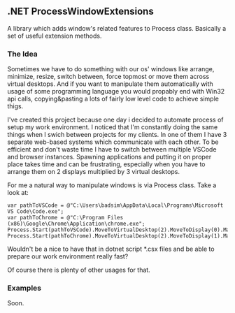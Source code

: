## .NET ProcessWindowExtensions
A library which adds window's related features to Process class. Basically a set of useful extension methods. 

### The Idea
Sometimes we have to do something with our os' windows like arrange, minimize, resize, switch between, force topmost or move them across virtual desktops. And if you want to manipulate them automatically with usage of some programming language you would propably end with Win32 api calls, copying&pasting a lots of fairly low level code to achieve simple thigs. 

I've created this project because one day i decided to automate process of setup my work environment. I noticed that I'm constantly doing the same things when I swich between projects for my clients. In one of them I have 3 separate web-based systems which communicate with each other. To be efficient and don't waste time I have to switch between multiple VSCode and browser instances. Spawning applications and putting it on proper place takes time and can be frustrating, especially when you have to arrange them on 2 displays multiplied by 3 virtual desktops. 

For me a natural way to manipulate windows is via Process class. Take a look at:

```
var pathToVSCode = @"C:\Users\badsim\AppData\Local\Programs\Microsoft VS Code\Code.exe";
var pathToChrome = @"C:\Program Files (x86)\Google\Chrome\Application\chrome.exe";
Process.Start(pathToVSCode).MoveToVirtualDesktop(2).MoveToDisplay(0).Maximize();
Process.Start(pathToChrome).MoveToVirtualDesktop(2).MoveToDisplay(1).Maximize();
```

Wouldn't be a nice to have that in dotnet script *.csx files and be able to prepare our work environment really fast? 

Of course there is plenty of other usages for that. 

### Examples

Soon. 


